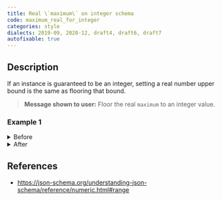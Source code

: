 ```yaml
---
title: Real \`maximum\` on integer schema
code: maximum_real_for_integer
categories: style
dialects: 2019-09, 2020-12, draft4, draft6, draft7
autofixable: true
---
```


## Description
If an instance is guaranteed to be an integer, setting a real number upper bound is the same as flooring that bound.

> **Message shown to user:**
> Floor the real `maximum` to an integer value.

### Example 1
<details><summary>Before</summary>

```json
{
  "type": "integer",
  "maximum": 7.8
}
```
</details>

<details><summary>After</summary>

```json
{
  "type": "integer",
  "maximum": 7
}
```
</details>

## References
* <https://json-schema.org/understanding-json-schema/reference/numeric.html#range>
